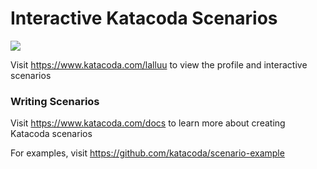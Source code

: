 # Interactive Katacoda Scenarios

[![](http://shields.katacoda.com/katacoda/lalluu/count.svg)](https://www.katacoda.com/lalluu "Get your profile on Katacoda.com")

Visit https://www.katacoda.com/lalluu to view the profile and interactive scenarios

### Writing Scenarios
Visit https://www.katacoda.com/docs to learn more about creating Katacoda scenarios

For examples, visit https://github.com/katacoda/scenario-example
